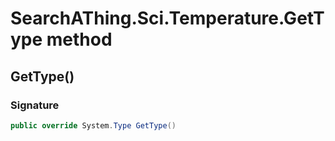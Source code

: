 # SearchAThing.Sci.Temperature.GetType method
## GetType()
### Signature
```csharp
public override System.Type GetType()
```
